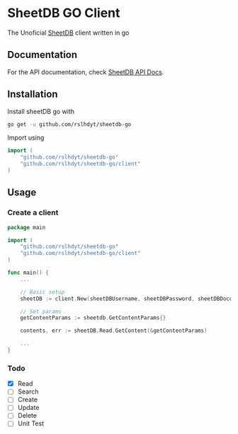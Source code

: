 # SheetDB GO Client
The Unoficial [SheetDB](https://sheetdb.io) client written in go 

## Documentation
For the API documentation, check [SheetDB API Docs](https://docs.sheetdb.io/).

## Installation
Install sheetDB go with

```bash
go get -u github.com/rslhdyt/sheetdb-go
```

Import using
    
```go
import (
    "github.com/rslhdyt/sheetdb-go"
    "github.com/rslhdyt/sheetdb-go/client"
)
```

## Usage

### Create a client
```go
package main

import (
    "github.com/rslhdyt/sheetdb-go"
    "github.com/rslhdyt/sheetdb-go/client"
)

func main() {
    ...

    // Basic setup
    sheetDB := client.New(sheetDBUsername, sheetDBPassword, sheetDBDocumentId)

    // Set params
	getContentParams := sheetdb.GetContentParams{}

	contents, err := sheetDB.Read.GetContent(&getContentParams)

	...
}
```

### Todo
- [x] Read
- [ ] Search
- [ ] Create
- [ ] Update
- [ ] Delete
- [ ] Unit Test